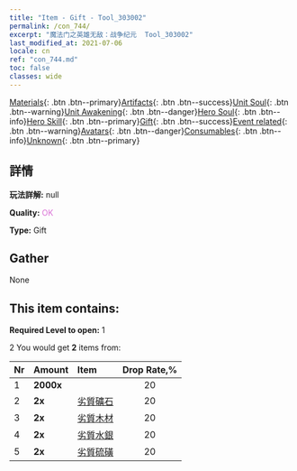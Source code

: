 ```yaml
---
title: "Item - Gift - Tool_303002"
permalink: /con_744/
excerpt: "魔法门之英雄无敌：战争纪元  Tool_303002"
last_modified_at: 2021-07-06
locale: cn
ref: "con_744.md"
toc: false
classes: wide
---
```

 [Materials](/ItemsCN/){: .btn .btn--primary}[Artifacts](/ItemsCN/Artifacts/){: .btn .btn--success}[Unit Soul](/ItemsCN/UnitSoul/){: .btn .btn--warning}[Unit Awakening](/ItemsCN/UnitAwakening/){: .btn .btn--danger}[Hero Soul](/ItemsCN/HeroSoul/){: .btn .btn--info}[Hero Skill](/ItemsCN/HeroSkill/){: .btn .btn--primary}[Gift](/ItemsCN/Gift/){: .btn .btn--success}[Event related](/ItemsCN/Events/){: .btn .btn--warning}[Avatars](/ItemsCN/Avatars/){: .btn .btn--danger}[Consumables](/ItemsCN/Consumables/){: .btn .btn--info}[Unknown](/ItemsCN/Unknown/){: .btn .btn--primary}

## 詳情
 **玩法詳解:** null

 **Quality:** <span style="color: #DA70D6">OK</span>

 **Type:** Gift

## Gather

  None

## This item contains:

 **Required Level to open:** 1

 2 You would get **2** items  from:

  | Nr | Amount |     Item    | Drop Rate,% |
  |:---|:-------|:------------|:---------:|
  | 1 |  **2000x** | <i class="fas fa-coins"/> | 20 | 
  | 2 |  **2x** | [劣質礦石](/cn/Items/mat_1/) | 20 | 
  | 3 |  **2x** | [劣質木材](/cn/Items/mat_1/) | 20 | 
  | 4 |  **2x** | [劣質水銀](/cn/Items/mat_2/) | 20 | 
  | 5 |  **2x** | [劣質硫磺](/cn/Items/mat_3/) | 20 | 
